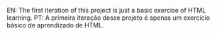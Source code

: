 EN: The first iteration of this project is just a basic exercise of HTML learning.
PT: A primeira iteração desse projeto é apenas um exercício básico de aprendizado de HTML.
